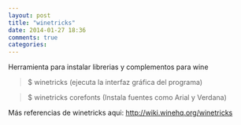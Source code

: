 ```yaml
---
layout: post
title: "winetricks"
date: 2014-01-27 18:36
comments: true
categories: 
---
```

Herramienta para instalar librerias y complementos para wine

>$ winetricks (ejecuta la interfaz gráfica del programa)

>$ winetricks corefonts (Instala fuentes como Arial y Verdana)

Más referencias de winetricks aqui: <http://wiki.winehq.org/winetricks>

